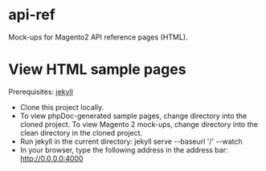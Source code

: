 api-ref
=======

Mock-ups for Magento2 API reference pages (HTML).

View HTML sample pages
======================

Prerequisites: [jekyll](http://jekyllrb.com/docs/installation/ "jekyll")

* Clone this project locally.
* To view phpDoc-generated sample pages, change directory into the cloned project. 
  To view Magento 2 mock-ups, change directory into the clean directory in the cloned project.
* Run jekyll in the current directory:
    jekyll serve --baseurl '/' --watch
* In your browser, type the following address in the address bar:
    http://0.0.0.0:4000
